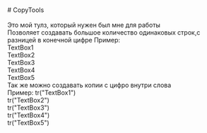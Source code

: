 <br># CopyTools</br>
<br>Это мой тулз, который нужен был мне для работы</br>
Позволяет создавать большое количество одинаковых строк,с разницей в конечной цифре
Пример:
  <br>  TextBox1
  <br>  TextBox2
  <br>  TextBox3
  <br>  TextBox4
  <br>  TextBox5
 <br>Так же можно создавать копии с цифро внутри слова</br>
 Пример:
  tr("TextBox1")</br>
  tr("TextBox2")</br>
  tr("TextBox3")</br>
  tr("TextBox4")</br>
  tr("TextBox5")</br>
